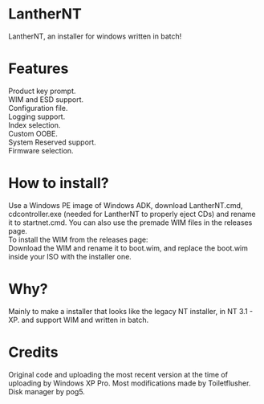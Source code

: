 # LantherNT
LantherNT, an installer for windows written in batch!
# Features
Product key prompt. <br />
WIM and ESD support. <br />
Configuration file. <br />
Logging support. <br />
Index selection. <br />
Custom OOBE. <br />
System Reserved support. <br />
Firmware selection. <br />
# How to install?
Use a Windows PE image of Windows ADK, download LantherNT.cmd, cdcontroller.exe (needed for LantherNT to properly eject CDs) and rename it to startnet.cmd.
You can also use the premade WIM files in the releases page. <br />
To install the WIM from the releases page: <br />
Download the WIM and rename it to boot.wim, and replace the boot.wim inside your ISO with the installer one. <br />
# Why?
Mainly to make a installer that looks like the legacy NT installer, in NT 3.1 - XP. and support WIM and written in batch.
# Credits
Original code and uploading the most recent version at the time of uploading by Windows XP Pro.
Most modifications made by Toiletflusher.
Disk manager by pog5.
